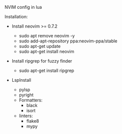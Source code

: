 NVIM config in lua


Installation:

* Install neovim >= 0.7.2
  - sudo apt remove neovim -y
  - sudo add-apt-repository ppa:neovim-ppa/stable
  - sudo apt-get update
  - sudo apt-get install neovim

* Install ripgrep for fuzzy finder
  - sudo apt-get install ripgrep

* LspInstall
  - pylsp
  - pyright
  - Formatters:
    - black
    - isort
  - linters:
    - flake8
    - mypy
